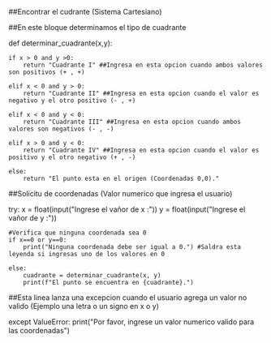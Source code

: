 ##Encontrar el cudrante (Sistema Cartesiano)

##En este bloque determinamos el tipo de cuadrante


def determinar_cuadrante(x,y):
    
    if x > 0 and y >0:
        return "Cuadrante I" ##Ingresa en esta opcion cuando ambos valores son positivos (+ , +)
        
    elif x < 0 and y > 0:        
        return "Cuadrante II" ##Ingresa en esta opcion cuando el valor es negativo y el otro positivo (- , +)
        
    elif x < 0 and y < 0:    
        return "Cuadrante III" ##Ingresa en esta opcion cuando ambos valores son negativos (- , -)
        
    elif x > 0 and y < 0:
        return "Cuadrante IV" ##Ingresa en esta opcion cuando el valor es positivo y el otro negativo (+ , -)
        
    else:
        return "El punto esta en el origen (Coordenadas 0,0)." 

    
##Solicitu de coordenadas (Valor numerico que ingresa el usuario)

try:
    x = float(input("Ingrese el vañor de x :"))
    y = float(input("Ingrese el vañor de y :"))
    
    #Verifica que ninguna coordenada sea 0
    if x==0 or y==0:
        print("Ninguna coordenada debe ser igual a 0.") #Saldra esta leyenda si ingresas uno de los valores en 0
        
    else:
        cuadrante = determinar_cuadrante(x, y)
        print(f"El punto se encuentra en {cuadrante}.")

##Esta linea lanza una excepcion cuando el usuario agrega un valor no valido (Ejemplo una letra o un signo en x o y)

except ValueError:
    print("Por favor, ingrese un valor numerico valido para las coordenadas")
